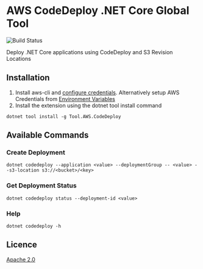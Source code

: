 
# AWS CodeDeploy .NET Core Global Tool
![Build Status](https://travis-ci.org/mziyabo/codedeploy-globaltool.svg?branch=master)

Deploy .NET Core applications using CodeDeploy and S3 Revision Locations

## Installation
1. Install aws-cli and [configure credentials](https://docs.aws.amazon.com/cli/latest/userguide/cli-chap-configure.html). Alternatively setup AWS Credentials from [Environment Variables](https://docs.aws.amazon.com/sdk-for-javascript/v2/developer-guide/loading-node-credentials-environment.html)
2. Install the extension using the dotnet tool install command 
```
dotnet tool install -g Tool.AWS.CodeDeploy
```

## Available Commands

### Create Deployment
```
dotnet codedeploy --application <value> --deploymentGroup -- <value> --s3-location s3://<bucket>/<key>
```

### Get Deployment Status
```
dotnet codedeploy status --deployment-id <value>
```

### Help
```
dotnet codedeploy -h
```

## Licence
[Apache 2.0](./LICENSE)
